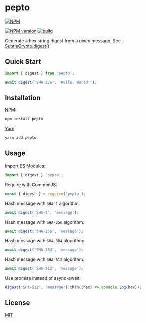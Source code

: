 # pepto

[![NPM](https://nodei.co/npm/pepto.png)](https://nodei.co/npm/pepto/)

[![NPM version](https://img.shields.io/npm/v/pepto.svg)](https://www.npmjs.com/package/pepto)
[![build](https://github.com/encrypit/pepto/actions/workflows/build.yml/badge.svg)](https://github.com/encrypit/pepto/actions/workflows/build.yml)

Generate a hex string digest from a given message. See [SubtleCrypto.digest()](https://developer.mozilla.org/docs/Web/API/SubtleCrypto/digest).

## Quick Start

```ts
import { digest } from 'pepto';

await digest('SHA-256', 'Hello, World!');
```

## Installation

[NPM](https://www.npmjs.com/package/pepto):

```sh
npm install pepto
```

[Yarn](https://yarnpkg.com/package/pepto):

```sh
yarn add pepto
```

## Usage

Import ES Modules:

```ts
import { digest } 'pepto';
```

Require with CommonJS:

```ts
const { digest } = require('pepto');
```

Hash message with `SHA-1` algorithm:

```ts
await digest('SHA-1', 'message');
```

Hash message with `SHA-256` algorithm:

```ts
await digest('SHA-256', 'message');
```

Hash message with `SHA-384` algorithm:

```ts
await digest('SHA-384', 'message');
```

Hash message with `SHA-512` algorithm:

```ts
await digest('SHA-512', 'message');
```

Use promise instead of async-await:

```ts
digest('SHA-512', 'message').then((hex) => console.log(hex));
```

## License

[MIT](https://github.com/encrypit/pepto/blob/master/LICENSE)
